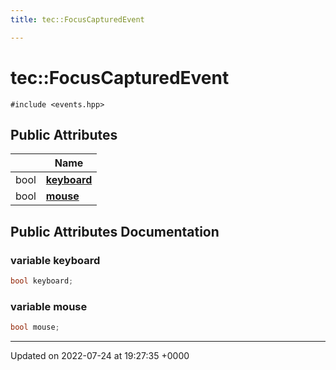```yaml
---
title: tec::FocusCapturedEvent

---
```


# tec::FocusCapturedEvent






`#include <events.hpp>`

## Public Attributes

|                | Name           |
| -------------- | -------------- |
| bool | **[keyboard](/engine/Classes/structtec_1_1_focus_captured_event/#variable-keyboard)**  |
| bool | **[mouse](/engine/Classes/structtec_1_1_focus_captured_event/#variable-mouse)**  |

## Public Attributes Documentation

### variable keyboard

```cpp
bool keyboard;
```


### variable mouse

```cpp
bool mouse;
```


-------------------------------

Updated on 2022-07-24 at 19:27:35 +0000